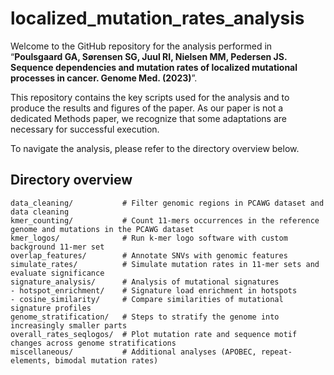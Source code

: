 # localized_mutation_rates_analysis

Welcome to the GitHub repository for the analysis performed in “**Poulsgaard GA, Sørensen SG, Juul RI, Nielsen MM, Pedersen JS. Sequence dependencies and mutation rates of localized mutational processes in cancer. Genome Med. (2023)**”.

This repository contains the key scripts used for the analysis and to produce the results and figures of the paper. As our paper is not a dedicated Methods paper, we recognize that some adaptations are necessary for successful execution.

To navigate the analysis, please refer to the directory overview below.

## Directory overview
```
data_cleaning/           # Filter genomic regions in PCAWG dataset and data cleaning
kmer_counting/           # Count 11-mers occurrences in the reference genome and mutations in the PCAWG dataset
kmer_logos/              # Run k-mer logo software with custom background 11-mer set
overlap_features/        # Annotate SNVs with genomic features
simulate_rates/          # Simulate mutation rates in 11-mer sets and evaluate significance
signature_analysis/      # Analysis of mutational signatures
- hotspot_enrichment/    # Signature load enrichment in hotspots
- cosine_similarity/     # Compare similarities of mutational signature profiles
genome_stratification/   # Steps to stratify the genome into increasingly smaller parts
overall_rates_seqlogos/  # Plot mutation rate and sequence motif changes across genome stratifications
miscellaneous/           # Additional analyses (APOBEC, repeat-elements, bimodal mutation rates)
```
